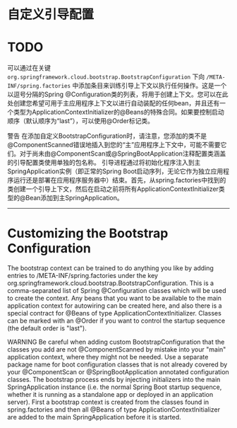 # 自定义引导配置

# TODO

可以通过在关键 `org.springframework.cloud.bootstrap.BootstrapConfiguration` 下向 `/META-INF/spring.factories` 中添加条目来训练引导上下文以执行任何操作。这是一个以逗号分隔的Spring @Configuration类的列表，将用于创建上下文。您可以在此处创建您希望可用于主应用程序上下文以进行自动装配的任何bean，并且还有一个类型为ApplicationContextInitializer的@Beans的特殊合同。如果要控制启动顺序（默认顺序为“last”），可以使用@Order标记类。

警告
在添加自定义BootstrapConfiguration时，请注意，您添加的类不是@ComponentScanned错误地插入到您的“主”应用程序上下文中，可能不需要它们。对于尚未由@ComponentScan或@SpringBootApplication注释配置类涵盖的引导配置类使用单独的包名称。
引导进程通过将初始化程序注入到主SpringApplication实例（即正常的Spring Boot启动序列，无论它作为独立应用程序运行还是部署在应用程序服务器中）结束。首先，从spring.factories中找到的类创建一个引导上下文，然后在启动之前将所有ApplicationContextInitializer类型的@Bean添加到主SpringApplication。

---

# Customizing the Bootstrap Configuration

The bootstrap context can be trained to do anything you like by adding entries to /META-INF/spring.factories under the key org.springframework.cloud.bootstrap.BootstrapConfiguration. This is a comma-separated list of Spring @Configuration classes which will be used to create the context. Any beans that you want to be available to the main application context for autowiring can be created here, and also there is a special contract for @Beans of type ApplicationContextInitializer. Classes can be marked with an @Order if you want to control the startup sequence (the default order is "last").

WARNING
Be careful when adding custom BootstrapConfiguration that the classes you add are not @ComponentScanned by mistake into your "main" application context, where they might not be needed. Use a separate package name for boot configuration classes that is not already covered by your @ComponentScan or @SpringBootApplication annotated configuration classes.
The bootstrap process ends by injecting initializers into the main SpringApplication instance (i.e. the normal Spring Boot startup sequence, whether it is running as a standalone app or deployed in an application server). First a bootstrap context is created from the classes found in spring.factories and then all @Beans of type ApplicationContextInitializer are added to the main SpringApplication before it is started.